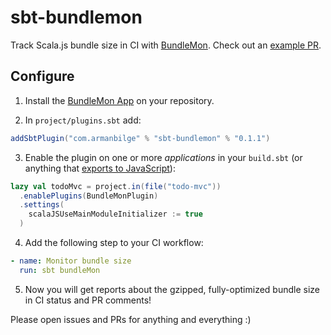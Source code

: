 # sbt-bundlemon

Track Scala.js bundle size in CI with [BundleMon](https://github.com/LironEr/bundlemon). Check out an [example PR](https://github.com/armanbilge/sbt-bundlemon/pull/7#issuecomment-1189183347).

## Configure

1. Install the [BundleMon App](https://github.com/apps/bundlemon) on your repository.

2. In `project/plugins.sbt` add:
```scala
addSbtPlugin("com.armanbilge" % "sbt-bundlemon" % "0.1.1")
```

3. Enable the plugin on one or more _applications_ in your `build.sbt` (or anything that [exports to JavaScript](https://www.scala-js.org/doc/interoperability/export-to-javascript.html)):
```scala
lazy val todoMvc = project.in(file("todo-mvc"))
  .enablePlugins(BundleMonPlugin)
  .settings(
    scalaJSUseMainModuleInitializer := true
  )
```

4. Add the following step to your CI workflow:
```yaml
- name: Monitor bundle size
  run: sbt bundleMon
```

5. Now you will get reports about the gzipped, fully-optimized bundle size in CI status and PR comments!

Please open issues and PRs for anything and everything :)
